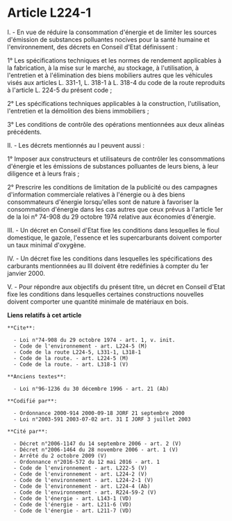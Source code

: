 # Article L224-1

I. - En vue de réduire la consommation d'énergie et de limiter les sources d'émission de substances polluantes nocives pour
la santé humaine et l'environnement, des décrets en Conseil d'Etat définissent :

1° Les spécifications techniques et les normes de rendement applicables à la fabrication, à la mise sur le marché, au
stockage, à l'utilisation, à l'entretien et à l'élimination des biens mobiliers autres que les véhicules visés aux articles
L. 331-1, L. 318-1 à L. 318-4 du code de la route reproduits à l'article L. 224-5 du présent code ;

2° Les spécifications techniques applicables à la construction, l'utilisation, l'entretien et la démolition des biens
immobiliers ;

3° Les conditions de contrôle des opérations mentionnées aux deux alinéas précédents.

II. - Les décrets mentionnés au I peuvent aussi :

1° Imposer aux constructeurs et utilisateurs de contrôler les consommations d'énergie et les émissions de substances
polluantes de leurs biens, à leur diligence et à leurs frais ;

2° Prescrire les conditions de limitation de la publicité ou des campagnes d'information commerciale relatives à l'énergie ou
à des biens consommateurs d'énergie lorsqu'elles sont de nature à favoriser la consommation d'énergie dans les cas autres que
ceux prévus à l'article 1er de la loi n° 74-908 du 29 octobre 1974 relative aux économies d'énergie.

III. - Un décret en Conseil d'Etat fixe les conditions dans lesquelles le fioul domestique, le gazole, l'essence et les
supercarburants doivent comporter un taux minimal d'oxygène.

IV. - Un décret fixe les conditions dans lesquelles les spécifications des carburants mentionnées au III doivent être
redéfinies à compter du 1er janvier 2000.

V. - Pour répondre aux objectifs du présent titre, un décret en Conseil d'Etat fixe les conditions dans lesquelles certaines
constructions nouvelles doivent comporter une quantité minimale de matériaux en bois.

**Liens relatifs à cet article**

	**Cite**:

	  - Loi n°74-908 du 29 octobre 1974 - art. 1, v. init.
	  - Code de l'environnement - art. L224-5 (M)
	  - Code de la route L224-5, L331-1, L318-1
	  - Code de la route. - art. L224-5 (M)
	  - Code de la route. - art. L318-1 (V)

	**Anciens textes**:

	  - Loi n°96-1236 du 30 décembre 1996 - art. 21 (Ab)

	**Codifié par**:

	  - Ordonnance 2000-914 2000-09-18 JORF 21 septembre 2000
	  - Loi n°2003-591 2003-07-02 art. 31 I JORF 3 juillet 2003

	**Cité par**:

	  - Décret n°2006-1147 du 14 septembre 2006 - art. 2 (V)
	  - Décret n°2006-1464 du 28 novembre 2006 - art. 1 (V)
	  - Arrêté du 2 octobre 2009 (V)
	  - Ordonnance n°2016-572 du 12 mai 2016 - art. 1
	  - Code de l'environnement - art. L222-5 (V)
	  - Code de l'environnement - art. L224-2 (V)
	  - Code de l'environnement - art. L224-2-1 (V)
	  - Code de l'environnement - art. L224-4 (Ab)
	  - Code de l'environnement - art. R224-59-2 (V)
	  - Code de l'énergie - art. L143-1 (VD)
	  - Code de l'énergie - art. L211-6 (VD)
	  - Code de l'énergie - art. L211-7 (VD)
